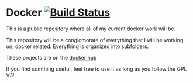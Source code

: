 Docker  [![Build Status](https://travis-ci.org/jgkamat/docker.svg?branch=master)](https://travis-ci.org/jgkamat/docker)
======

This is a public repository where all of my current docker work will be.

This repository will be a conglomorate of everything that I will be working on, docker related. Everything is organized into subfolders. 

These projects are on the [docker hub](https://hub.docker.com/u/jgkamat/)

If you find somthing useful, feel free to use it as long as you follow the GPL V3!
